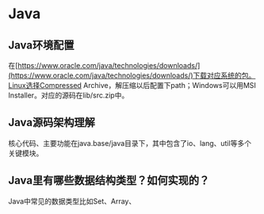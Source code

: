 # Java

## Java环境配置

在[https://www.oracle.com/java/technologies/downloads/](https://www.oracle.com/java/technologies/downloads/)下载对应系统的包。Linux选择Compressed Archive，解压缩以后配置下path；Windows可以用MSI Installer。对应的源码在lib/src.zip中。

## Java源码架构理解

核心代码、主要功能在java.base/java目录下，其中包含了io、lang、util等多个关键模块。

## Java里有哪些数据结构类型？如何实现的？

Java中常见的数据类型比如Set、Array、